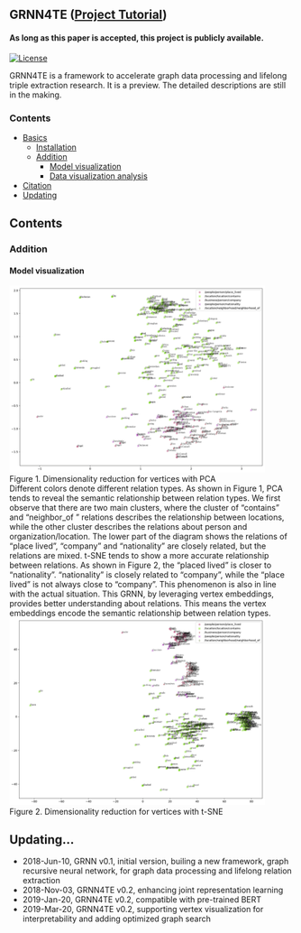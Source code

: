 ## GRNN4TE ([Project Tutorial](https://sssgrowth.github.io/GRNN4TE/))  
#### As long as this paper is accepted, this project is publicly available. 

[![License](https://img.shields.io/badge/License-Apache%202.0-brightgreen.svg)](https://opensource.org/licenses/Apache-2.0)

GRNN4TE is a framework to accelerate graph data processing and lifelong triple extraction research. It is a preview. The detailed descriptions are still in the making.

### Contents

* [Basics](#basics)
  * [Installation](#installation)
  * [Addition](#addition)
    * [Model visualization](#model-visualization)
    * [Data visualization analysis](#data-visualization-analysis)
* [Citation](#citation) 
* [Updating](#updating)

## Contents
### Addition
#### Model visualization
<span><img src="pic/pcaboth-1.png" width="90%" alt="Dimensionality reduction with PCA"/></span>  
Figure 1. Dimensionality reduction for vertices with PCA  
Different colors denote different relation types. As shown in Figure 1, PCA tends to reveal the semantic relationship between relation types. We first observe that there are two main clusters, where the cluster of “contains” and “neighbor_of ” relations describes the relationship between locations, while the other cluster describes the relations about person and organization/location. The lower part of the diagram shows the relations of “place lived”, “company” and “nationality” are closely related, but the relations are mixed. t-SNE tends to show a more accurate relationship between relations. As shown in Figure 2, the “placed lived” is closer to “nationality”. “nationality” is closely related to “company”, while the “place lived” is not always close to “company”. This phenomenon is also in line with the actual situation. This GRNN, by leveraging vertex embeddings, provides better understanding about relations. This means the vertex embeddings encode the semantic relationship between relation types.  
<span><img src="pic/tsneboth-1.png" width="90%" alt="Dimensionality reduction with t-SNE"/></span>  
Figure 2. Dimensionality reduction for vertices with t-SNE
## Updating...

* 2018-Jun-10, GRNN v0.1, initial version, builing a new framework, graph recursive neural network, for graph data processing and lifelong relation extraction
* 2018-Nov-03, GRNN4TE v0.2, enhancing joint representation learning
* 2019-Jan-20, GRNN4TE v0.2, compatible with pre-trained BERT
* 2019-Mar-20, GRNN4TE v0.2, supporting vertex visualization for interpretability and adding optimized graph search